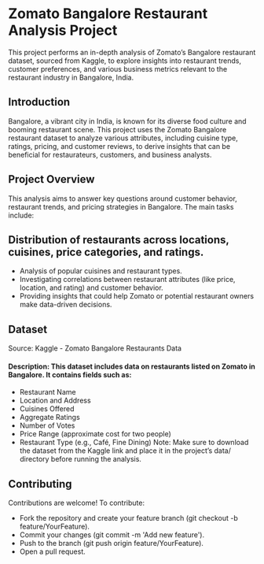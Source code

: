 # Zomato Bangalore Restaurant Analysis Project
This project performs an in-depth analysis of Zomato’s Bangalore restaurant dataset, sourced from Kaggle, to explore insights into restaurant trends, customer preferences, and various business metrics relevant to the restaurant industry in Bangalore, India.


## Introduction
Bangalore, a vibrant city in India, is known for its diverse food culture and booming restaurant scene. This project uses the Zomato Bangalore restaurant dataset to analyze various attributes, including cuisine type, ratings, pricing, and customer reviews, to derive insights that can be beneficial for restaurateurs, customers, and business analysts.

## Project Overview
This analysis aims to answer key questions around customer behavior, restaurant trends, and pricing strategies in Bangalore. The main tasks include:

## Distribution of restaurants across locations, cuisines, price categories, and ratings.

- Analysis of popular cuisines and restaurant types.
- Investigating correlations between restaurant attributes (like price, location, and rating) and customer behavior.
- Providing insights that could help Zomato or potential restaurant owners make data-driven decisions.

## Dataset
Source: Kaggle - Zomato Bangalore Restaurants Data

#### Description: This dataset includes data on restaurants listed on Zomato in Bangalore. It contains fields such as:

- Restaurant Name
- Location and Address
- Cuisines Offered
- Aggregate Ratings
- Number of Votes
- Price Range (approximate cost for two people)
- Restaurant Type (e.g., Café, Fine Dining)
Note: Make sure to download the dataset from the Kaggle link and place it in the project’s data/ directory before running the analysis.

## Contributing
Contributions are welcome! To contribute:

- Fork the repository and create your feature branch (git checkout -b feature/YourFeature).
- Commit your changes (git commit -m 'Add new feature').
- Push to the branch (git push origin feature/YourFeature).
- Open a pull request.